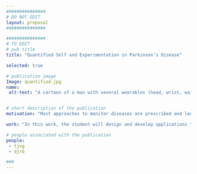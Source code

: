 ```yaml
---
###############
# DO NOT EDIT
layout: proposal
###############

###############
# TO EDIT
# pub title
title: "Quantified Self and Experimentation in Parkinson’s Disease"

selected: true

# publication image
Image: quantified.jpg
name: 
 alt-text: "A cartoon of a man with several wearables (head, wrist, waist) indicating several data those devices are collecting" # provide a short description for the image #a11y


# short description of the publication
motivation: "Most approaches to monitor diseases are prescribed and led by clinicians with limited agency to patients. However, recent advances in mobile and wearable devices allow people to collect years of objective information about their health and fitness. How can this information be useful for the future of digital health and one’s healthcare?"

work: "In this work, the student will design and develop applications that allow people with Parkinson’s disease to gather and visualize meaningful and personalized information about their status. The work will also explore how this data can then be made available and useful to clinicians, at the patient’s discretion and explicit consent. Lastly, the work will explore scenarios of self-experimentation, where individuals will be able to experiment behavioural changes to their day to day and assess their impact, scientifically, following a stats-of-1 paradigm. Candidates to this project should have skills and interest in data analysis and mobile computing, and a motivation to work in a clinical context with frequent collaboration with clinicians and patients. The thesis will be supported by a scholarship of the IDEA-FAST  project."

# people associated with the publication
people:
 - tjvg
 - djrb

###
---
```

